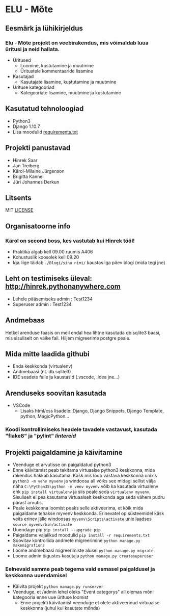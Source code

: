 # ELU - Mõte

## Eesmärk ja lühikirjeldus

### Elu - Mõte projekt on veebirakendus, mis võimaldab luua üritusi ja neid hallata.

- Üritused
  - Loomine, kustutamine ja muutmine
  - Üritustele kommentaaride lisamine
- Kasutajad
  - Kasutajate lisamine, kustutamine ja muutmine
- Ürituse kategooriad
  - Kategooriate lisamine, muutmine ja kustutamine

## Kasutatud tehnoloogiad

- Python3
- Django 1.10.7
- Lisa moodulid [requirements.txt](requirements.txt)

## Projekti panustavad

- Hinrek Saar
- Jan Treiberg
- Kärol-Milaine Jürgenson
- Brigitta Kannel
- Jüri Johannes Derkun

## Litsents

MIT [LICENSE](LICENSE)

## Organisatoorne info

### Kärol on second boss, kes vastutab kui Hinrek tööl!

- Praktika algab kell 09.00 ruumis A406
- Kohustuslik koosolek kell 09.20
- Iga liige täidab `./Blogi/sinu nimi/` kaustas iga päev blogi (mida tegi jne)

## Leht on testimiseks üleval: http://hinrek.pythonanywhere.com

- Lehele pääsemiseks admin : Test1234
- Superuser admin : Test1234

## Andmebaas

Hetkel arenduse faasis on meil endal hea lihtne kasutada db.sqlite3 baasi, mis sisuliselt on väike fail. Hiljem migreerime postgre peale.

## Mida mitte laadida githubi

- Enda keskkonda (virtualenv)
- Andmebaasi (nt. db.sqlite3)
- IDE seadete faile ja kaustasid (.vscode, .idea jne...)

## Arenduseks soovitan kasutada

- VSCode
  - Lisaks html/css lisadele: Django, Django Snippets, Django Template, python, MagicPython...

### Koodi kontrollimiseks headele tavadele vastavust, kasutada "flake8" ja "pylint" *lintereid*

## Projekti paigaldamine ja käivitamine

- Veenduge et arvutisse on paigaldatud python3
- Enne käivitamist peab tekitama virtuaalse python3 keskkonna, mida rakendus hakkab kasutama. Käsk mis loob vastava keskkonna unixis `python3 -m venv myvenv` ja windoosa all võiks see midagi sellist välja näha `C:\Python35\python -m venv myvenv` võib ka kasutada virtualenv ehk `pip install virtualenv` ja siis peale seda `virtualenv myvenv`. Sisuliselt ei pea kasutama virtuaalselt keskkonda aga seda vähem pudru pärast arvutis.
- Peale keskkonna loomist peaks selle aktiveerima, et kõik mida paigaldame tehakse myvenv keskkonda. Erinevatel op süsteemidel käsk veits erinev jälle windoosas `myvenv\Scripts\activate` unix laadses `source myvenv/bin/activate`
- Uuendage pip `pip install --upgrade pip`
- Paigaldame vajalikud moodulid `pip install -r requirements.txt`
- Soovitav kontrollida andmete migreerimine `python manage.py makemigrations`
- Loome andmebaasi migreerimiste alusel `python manage.py migrate`
- Loome admin õigustes kasutaja `python manage.py createsuperuser`

### Eelnevaid samme peab tegema vaid esmasel paigaldusel ja keskkonna uuendamisel

- Käivita projekt `python manage.py runserver`
- Veenduge, et /admin lehel oleks "Event categorys" all olemas mõni kategooria enne uue ürituse loomist
  - Enne projekti käivitamist veenduge et olete aktiveerinud virtuaalse keskkonna (juhul kui kasutate mõnda)